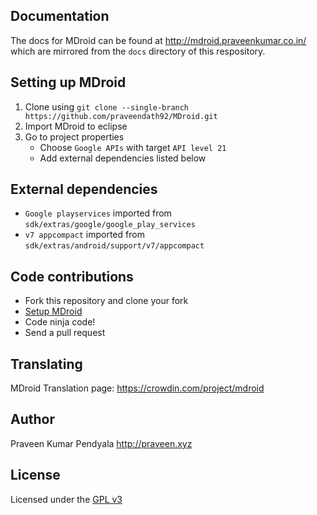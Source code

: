 Documentation
----------------------
The docs for MDroid can be found at http://mdroid.praveenkumar.co.in/ which are mirrored from the ```docs``` directory of this respository.


Setting up MDroid
----------------------
1. Clone using ```git clone --single-branch https://github.com/praveendath92/MDroid.git```
2. Import MDroid to eclipse
3. Go to project properties
   - Choose ```Google APIs``` with target ```API level 21```
   - Add external dependencies listed below


External dependencies
-----------------
- ```Google playservices``` imported from ```sdk/extras/google/google_play_services```
- ```v7 appcompact``` imported from ```sdk/extras/android/support/v7/appcompact```


Code contributions
--------------------
- Fork this repository and clone your fork
- [Setup MDroid][2]
- Code ninja code!
- Send a pull request 


Translating
--------------------
MDroid Translation page: https://crowdin.com/project/mdroid


Author
----------------------
Praveen Kumar Pendyala
http://praveen.xyz


License
----------------------
Licensed under the [GPL v3][1]


[1]: https://tldrlegal.com/license/gnu-general-public-license-v3-%28gpl-3%29
[2]: https://github.com/praveendath92/MDroid#setting-up-mdroid
